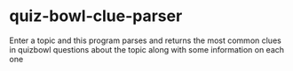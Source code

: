 # quiz-bowl-clue-parser
Enter a topic and this program parses and returns the most common clues in quizbowl questions about the topic along with some information on each one
